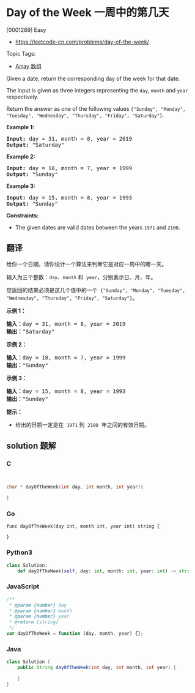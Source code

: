 # Day of the Week 一周中的第几天

[0001289] Easy

- https://leetcode-cn.com/problems/day-of-the-week/

Topic Tags:

- [Array 数组](https://leetcode-cn.com/tag/array/)

Given a date, return the corresponding day of the week for that date.

The input is given as three integers representing the `day`, `month` and `year` respectively.

Return the answer as one of the following values `{"Sunday", "Monday", "Tuesday", "Wednesday", "Thursday", "Friday", "Saturday"}`.

**Example 1:**

<pre><strong>Input:</strong> day = 31, month = 8, year = 2019
<strong>Output:</strong> "Saturday"
</pre>

**Example 2:**

<pre><strong>Input:</strong> day = 18, month = 7, year = 1999
<strong>Output:</strong> "Sunday"
</pre>

**Example 3:**

<pre><strong>Input:</strong> day = 15, month = 8, year = 1993
<strong>Output:</strong> "Sunday"
</pre>

**Constraints:**

- The given dates are valid dates between the years `1971` and `2100`.

## 翻译

给你一个日期，请你设计一个算法来判断它是对应一周中的哪一天。

输入为三个整数：`day`、`month` 和  `year`，分别表示日、月、年。

您返回的结果必须是这几个值中的一个  `{"Sunday", "Monday", "Tuesday", "Wednesday", "Thursday", "Friday", "Saturday"}`。

**示例 1：**

<pre><strong>输入：</strong>day = 31, month = 8, year = 2019
<strong>输出：</strong>"Saturday"
</pre>

**示例 2：**

<pre><strong>输入：</strong>day = 18, month = 7, year = 1999
<strong>输出：</strong>"Sunday"
</pre>

**示例 3：**

<pre><strong>输入：</strong>day = 15, month = 8, year = 1993
<strong>输出：</strong>"Sunday"
</pre>

**提示：**

- 给出的日期一定是在  `1971` 到  `2100`  年之间的有效日期。

## solution 题解

### C

```c


char * dayOfTheWeek(int day, int month, int year){

}
```

### Go

```golang
func dayOfTheWeek(day int, month int, year int) string {

}
```

### Python3

```python
class Solution:
    def dayOfTheWeek(self, day: int, month: int, year: int) -> str:
```

### JavaScript

```javascript
/**
 * @param {number} day
 * @param {number} month
 * @param {number} year
 * @return {string}
 */
var dayOfTheWeek = function (day, month, year) {};
```

### Java

```java
class Solution {
    public String dayOfTheWeek(int day, int month, int year) {

    }
}
```
